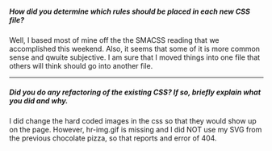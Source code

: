 ##### How did you determine which rules should be placed in each new CSS file?

Well, I based most of mine off the the SMACSS reading that we accomplished this weekend. Also, it seems that some of it is more common sense and qwuite subjective.
I am sure that I moved things into one file that others will think should go into another file. 

---

##### Did you do any refactoring of the existing CSS? If so, briefly explain what you did and why.

I did change the hard coded images in the css so that they would show up on the page. However, hr-img.gif is missing and I did NOT use my SVG from the previous chocolate pizza, 
so that reports and error of 404.
